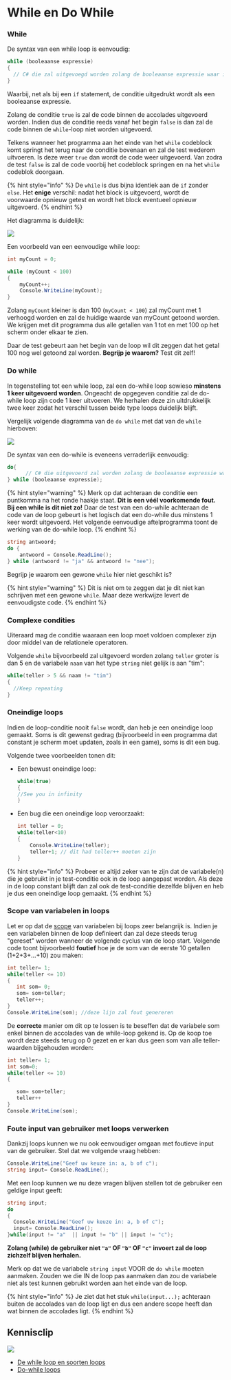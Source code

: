 # While en Do While

### While

De syntax van een while loop is eenvoudig:

```csharp
while (booleaanse expressie) 
{
  // C# die zal uitgevoegd worden zolang de booleaanse expressie waar is
}
```

Waarbij, net als bij een `if` statement, de conditie uitgedrukt wordt als een booleaanse expressie.

Zolang de conditie `true` is zal de code binnen de accolades uitgevoerd worden. Indien dus de conditie reeds vanaf het begin `false` is dan zal de code binnen de `while`-loop niet worden uitgevoerd.

Telkens wanneer het programma aan het einde van het `while` codeblock komt springt het terug naar de conditie bovenaan en zal de test wederom uitvoeren. Is deze weer `true` dan wordt de code weer uitgevoerd. Van zodra de test `false` is zal de code voorbij het codeblock springen en na het `while` codeblok doorgaan.

{% hint style="info" %}
De `while` is dus bijna identiek aan de `if` zonder `else`.  Het **enige** verschil: nadat het block is uitgevoerd, wordt de voorwaarde opnieuw getest en wordt het block eventueel opnieuw uitgevoerd.
{% endhint %}

Het diagramma is duidelijk:

![](../../.gitbook/assets/while%20%283%29.png)

Een voorbeeld van een eenvoudige while loop:

```csharp
int myCount = 0;

while (myCount < 100)
{
    myCount++;
    Console.WriteLine(myCount);
}
```

Zolang `myCount` kleiner is dan 100 \(`myCount < 100`\) zal myCount met 1 verhoogd worden en zal de huidige waarde van myCount getoond worden. We krijgen met dit programma dus alle getallen van 1 tot en met 100 op het scherm onder elkaar te zien.

Daar de test gebeurt aan het begin van de loop wil dit zeggen dat het getal 100 nog wel getoond zal worden. **Begrijp je waarom?** Test dit zelf!

### Do while

In tegenstelling tot een while loop, zal een do-while loop sowieso **minstens 1 keer uitgevoerd worden**. Ongeacht de opgegeven conditie zal de do-while loop zijn code 1 keer uitvoeren. We herhalen deze zin uitdrukkelijk twee keer zodat het verschil tussen beide type loops duidelijk blijft.

Vergelijk volgende diagramma van de `do while` met dat van de `while` hierboven:

![](../../.gitbook/assets/dowhile%20%282%29.png)

De syntax van een do-while is eveneens verraderlijk eenvoudig:

```csharp
do{
      // C# die uitgevoerd zal worden zolang de booleaanse expressie waar is
} while (booleaanse expressie);
```

{% hint style="warning" %}
Merk op dat achteraan de conditie een puntkomma na het ronde haakje staat. **Dit is een véél voorkomende fout. Bij een while is dit niet zo!** Daar de test van een do-while achteraan de code van de loop gebeurt is het logisch dat een do-while dus minstens 1 keer wordt uitgevoerd. Het volgende eenvoudige aftelprogramma toont de werking van de do-while loop.
{% endhint %}

```csharp
string antwoord;
do {
    antwoord = Console.ReadLine();
} while (antwoord != "ja" && antwoord != "nee");
```

Begrijp je waarom een gewone `while` hier niet geschikt is?

{% hint style="warning" %}
Dit is niet om te zeggen dat je dit niet kan schrijven met een gewone `while`. Maar deze werkwijze levert de eenvoudigste code.
{% endhint %}

### Complexe condities

Uiteraard mag de conditie waaraan een loop moet voldoen complexer zijn door middel van de relationele operatoren.

Volgende `while` bijvoorbeeld zal uitgevoerd worden zolang `teller` groter is dan 5 en de variabele `naam` van het type `string` niet gelijk is aan "tim":

```csharp
while(teller > 5 && naam != "tim")
{
  //Keep repeating
}
```

### Oneindige loops

Indien de loop-conditie nooit `false` wordt, dan heb je een oneindige loop gemaakt. Soms is dit gewenst gedrag \(bijvoorbeeld in een programma dat constant je scherm moet updaten, zoals in een game\), soms is dit een bug.

Volgende twee voorbeelden tonen dit:

* Een bewust oneindige loop:

  ```csharp
  while(true)
  {
  //See you in infinity
  }
  ```

* Een bug die een oneindige loop veroorzaakt:

  ```csharp
  int teller = 0; 
  while(teller<10)
  {
      Console.WriteLine(teller);
      teller+1; // dit had teller++ moeten zijn
  }
  ```

{% hint style="info" %}
Probeer er altijd zeker van te zijn dat de variabele\(n\) die je gebruikt in je test-conditie ook in de loop aangepast worden. Als deze in de loop constant blijft dan zal ook de test-conditie dezelfde blijven en heb je dus een oneindige loop gemaakt.
{% endhint %}

### Scope van variabelen in loops

Let er op dat de [scope](../h4-beslissingen/3_scope.md) van variabelen bij loops zeer belangrijk is. Indien je een variabelen binnen de loop definieert dan zal deze steeds terug "gereset" worden wanneer de volgende cyclus van de loop start. Volgende code toont bijvoorbeeld **foutief** hoe je de som van de eerste 10 getallen \(1+2+3+...+10\) zou maken:

```csharp
int teller= 1;
while(teller <= 10)
{
   int som= 0;
   som= som+teller;
   teller++;
}
Console.WriteLine(som); //deze lijn zal fout genereren
```

De **correcte** manier om dit op te lossen is te beseffen dat de variabele som enkel binnen de accolades van de while-loop gekend is. Op de koop toe wordt deze steeds terug op 0 gezet en er kan dus geen som van alle teller-waarden bijgehouden worden:

```csharp
int teller= 1;
int som=0;  
while(teller <= 10)
{

   som= som+teller;
   teller++
}
Console.WriteLine(som);
```

### Foute input van gebruiker met loops verwerken

Dankzij loops kunnen we nu ook eenvoudiger omgaan met foutieve input van de gebruiker. Stel dat we volgende vraag hebben:

```csharp
Console.WriteLine("Geef uw keuze in: a, b of c");
string input= Console.ReadLine();
```

Met een loop kunnen we nu deze vragen blijven stellen tot de gebruiker een geldige input geeft:

```csharp
string input;
do
{
  Console.WriteLine("Geef uw keuze in: a, b of c");
  input= Console.ReadLine();
}while(input != "a"  || input != "b" || input != "c");
```

**Zolang \(while\) de gebruiker niet `"a"` OF `"b"` OF `"c"` invoert zal de loop zichzelf blijven herhalen.**

Merk op dat we de variabele `string input` VOOR de `do while` moeten aanmaken. Zouden we die IN de loop pas aanmaken dan zou de variabele niet als test kunnen gebruikt worden aan het einde van de loop.

{% hint style="info" %}
Je ziet dat het stuk `while(input...);` achteraan buiten de accolades van de loop ligt en dus een andere scope heeft dan wat binnen de accolades ligt.
{% endhint %}

## Kennisclip

![](../../.gitbook/assets/infoclip%20%282%29.png)

* [De while loop en soorten loops](https://ap.cloud.panopto.eu/Panopto/Pages/Viewer.aspx?id=3d1f021e-0152-4dcd-9e73-a99800b53707)
* [Do-while loops](https://ap.cloud.panopto.eu/Panopto/Pages/Viewer.aspx?id=82314092-f4bf-408b-bb3f-a99800b6f1c8)


